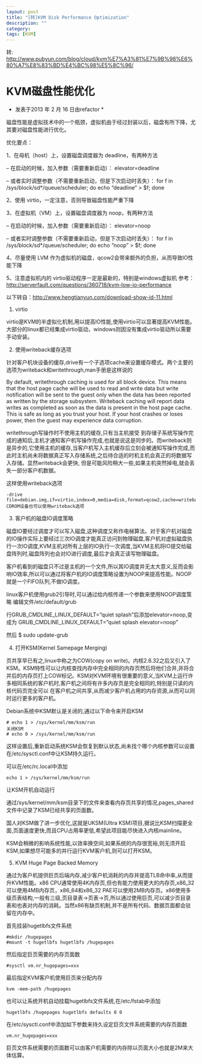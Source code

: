 ```yaml
---
layout: post
title: "[转]KVM Disk Performance Optimization"
description: ""
category: 
tags: [KVM]
---
```



转: <http://www.pubyun.com/blog/cloud/kvm%E7%A3%81%E7%9B%98%E6%80%A7%E8%83%BD%E4%BC%98%E5%8C%96/>

# KVM磁盘性能优化
* 发表于2013 年 2 月 16 日由refactor *

磁盘性能是虚拟技术中的一个瓶颈，虚拟机由于经过封装以后，磁盘有所下降，尤其要对磁盘性能进行优化。

优化要点：

1、在母机（host）上，设置磁盘调度器为 deadline，有两种方法

– 在启动的时候，加入参数（需要重新启动）：
elevator=deadline

– 或者实时调整参数（不需要重新启动，但是下次启动时丢失）：
for f in /sys/block/sd*/queue/scheduler; do echo “deadline” > $f; done

2、使用 virtio，一定注意，否则导致磁盘性能严重下降

3、在虚拟机（VM）上，设置磁盘调度器为 noop，有两种方法

– 在启动的时候，加入参数（需要重新启动）：
elevator=noop

– 或者实时调整参数（不需要重新启动，但是下次启动时丢失）：
for f in /sys/block/sd*/queue/scheduler; do echo “noop” > $f; done

4、尽量使用 LVM 作为虚拟机的磁盘，qcow2会带来额外的负担，从而导致IO性能下降

5、注意虚拟机内的 virtio驱动程序一定是最新的，特别是windows虚拟机
参考：
http://serverfault.com/questions/360718/kvm-low-io-performance


以下转自：<http://www.hengtianyun.com/download-show-id-11.html>

1.	virtio 

virtio是KVM的半虚拟化机制,用以提高IO性能,使用virtio可以显著提高KVM性能。大部分的linux都已经集成virtio驱动，windows则因没有集成virtio驱动所以需要手动安装。 

2.	使用writeback缓存选项 

针对客户机块设备的缓存,drive有一个子选项cache来设置缓存模式。两个主要的选项为writeback和writethrough,man手册是这样说的 

By default, writethrough caching is used for all block device. This means that the host page cache will be used to read and write data but write notification will be sent to the guest only when the data has been reported as written by the storage subsystem. Writeback caching will report data writes as completed as soon as the data is present in the host page cache. This is safe as long as you trust your host. If your host crashes or loses power, then the guest may experience data corruption. 

writethrough写操作时不使用主机的缓存,只有当主机接受 到存储子系统写操作完成的通知后,主机才通知客户机写操作完成,也就是说这是同步的。而writeback则是异步的,它使用主机的缓存,当客户机写入主机缓存后立刻会被通知写操作完成,而此时主机尚未将数据真正写入存储系统,之后待合适的时机主机会真正的将数据写入存储。显然writeback会更快, 但是可能风险稍大一些,如果主机突然掉电,就会丢失一部分客户机数据。 

这样使用writeback选项 

    -drive file=debian.img,if=virtio,index=0,media=disk,format=qcow2,cache=writeback CDROM设备也可以使用writeback选项 

3. 客户机的磁盘IO调度策略 

磁盘IO要经过调度才可以写入磁盘,这种调度又称作电梯算法。对于客户机对磁盘的IO操作实际上要经过三次IO调度才能真正访问到物理磁盘,客户机对虚拟磁盘执行一次IO调度,KVM主机对所有上层的IO执行一次调度,当KVM主机将IO提交给磁盘阵列时,磁盘阵列也会对IO进行调度,最后才会真正读写物理磁盘。 

客户机看到的磁盘只不过是主机的一个文件,所以其IO调度并无太大意义,反而会影响IO效率,所以可以通过将客户机的IO调度策略设置为NOOP来提高性能。NOOP就是一个FIFO队列,不做IO调度。 

linux客户机使用grub2引导时,可以通过给内核传递一个参数来使用NOOP调度策略 编辑文件/etc/default/grub 

行GRUB_CMDLINE_LINUX_DEFAULT=”quiet splash”后添加elevator=noop,变成为 GRUB_CMDLINE_LINUX_DEFAULT=”quiet splash elevator=noop”

然后 $ sudo update-grub 

4.	打开KSM(Kernel Samepage Merging) 

页共享早已有之,linux中称之为COW(copy on write)。内核2.6.32之后又引入了KSM。KSM特性可以让内核查找内存中完全相同的内存页然后将他们合并,并将合并后的内存页打上COW标记。KSM对KVM环境有很重要的意义,当KVM上运行许多相同系统的客户机时,客户机之间将有许多内存页是完全相同的,特别是只读的内核代码页完全可以 在客户机之间共享,从而减少客户机占用的内存资源,从而可以同时运行更多的客户机。 

Debian系统中KSM默认是关闭的,通过以下命令来开启KSM 

    # echo 1 > /sys/kernel/mm/ksm/run 
    关闭KSM 
    # echo 0 > /sys/kernel/mm/ksm/run 

这样设置后,重新启动系统KSM会恢复到默认状态,尚未找个哪个内核参数可以设置在/etc/sysctl.conf中让KSM持久运行。 

可以在/etc/rc.local中添加 

    echo 1 > /sys/kernel/mm/ksm/run 

让KSM开机自动运行 

通过/sys/kernel/mm/ksm目录下的文件来查看内存页共享的情况,pages_shared文件中记录了KSM已经共享的页面数。 

国人对KSM做了进一步优化,这就是UKSM(Ultra KSM)项目,据说比KSM扫描更全面,页面速度更快,而且CPU占用率更低,希望此项目能尽快进入内核mainline。 

KSM会稍微的影响系统性能,以效率换空间,如果系统的内存很宽裕,则无须开启KSM,如果想尽可能多的并行运行KVM客户机,则可以打开KSM。 

5.	KVM Huge Page Backed Memory 

通过为客户机提供巨页后端内存,减少客户机消耗的内存并提高TLB命中率,从而提升KVM性能。x86 CPU通常使用4K内存页,但也有能力使用更大的内存页,x86_32可以使用4MB内存页，x86_64和x86_32 PAE可以使用2MB内存页。x86使用多级页表结构,一般有三级,页目录表->页表->页,所以通过使用巨页,可以减少页目录表和也表对内存的消耗。当然x86有缺页机制,并不是所有代码、数据页面都会驻留在内存中。 

首先挂装hugetlbfs文件系统 

    #mkdir /hugepages
    #mount -t hugetlbfs hugetlbfs /hugepages 

然后指定巨页需要的内存页面数

    #sysctl vm.nr_hugepages=xxx 

最后指定KVM客户机使用巨页来分配内存 

    kvm -mem-path /hugepages 

也可以让系统开机自动挂载hugetlbfs文件系统,在/etc/fstab中添加 

    hugetlbfs /hugepages hugetlbfs defaults 0 0 

在/etc/sysctl.conf中添加如下参数来持久设定巨页文件系统需要的内存页面数 

    vm.nr_hugepages=xxx 

巨页文件系统需要的页面数可以由客户机需要的内存除以页面大小也就是2M来大体估算。